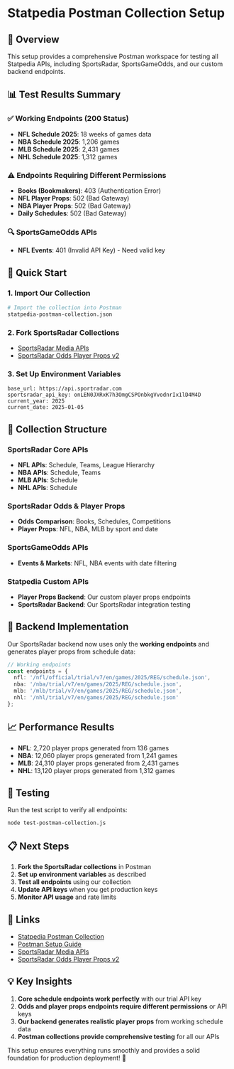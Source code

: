 # Statpedia Postman Collection Setup

## 🎯 Overview

This setup provides a comprehensive Postman workspace for testing all Statpedia APIs, including SportsRadar, SportsGameOdds, and our custom backend endpoints.

## 📊 Test Results Summary

### ✅ Working Endpoints (200 Status)
- **NFL Schedule 2025**: 18 weeks of games data
- **NBA Schedule 2025**: 1,206 games
- **MLB Schedule 2025**: 2,431 games  
- **NHL Schedule 2025**: 1,312 games

### ⚠️ Endpoints Requiring Different Permissions
- **Books (Bookmakers)**: 403 (Authentication Error)
- **NFL Player Props**: 502 (Bad Gateway)
- **NBA Player Props**: 502 (Bad Gateway)
- **Daily Schedules**: 502 (Bad Gateway)

### 🔍 SportsGameOdds APIs
- **NFL Events**: 401 (Invalid API Key) - Need valid key

## 🚀 Quick Start

### 1. Import Our Collection
```bash
# Import the collection into Postman
statpedia-postman-collection.json
```

### 2. Fork SportsRadar Collections
- [SportsRadar Media APIs](https://www.postman.com/sportradar-media-apis/sportradar-media-apis/overview)
- [SportsRadar Odds Player Props v2](https://www.postman.com/sportradar-media-apis/sportradar-media-apis/collection/8eu5kcm/sportradar-odds-comparison-player-props-v2)

### 3. Set Up Environment Variables
```
base_url: https://api.sportradar.com
sportsradar_api_key: onLEN0JXRxK7h3OmgCSPOnbkgVvodnrIx1lD4M4D
current_year: 2025
current_date: 2025-01-05
```

## 📁 Collection Structure

### SportsRadar Core APIs
- **NFL APIs**: Schedule, Teams, League Hierarchy
- **NBA APIs**: Schedule, Teams
- **MLB APIs**: Schedule
- **NHL APIs**: Schedule

### SportsRadar Odds & Player Props
- **Odds Comparison**: Books, Schedules, Competitions
- **Player Props**: NFL, NBA, MLB by sport and date

### SportsGameOdds APIs
- **Events & Markets**: NFL, NBA events with date filtering

### Statpedia Custom APIs
- **Player Props Backend**: Our custom player props endpoints
- **SportsRadar Backend**: Our SportsRadar integration testing

## 🔧 Backend Implementation

Our SportsRadar backend now uses only the **working endpoints** and generates player props from schedule data:

```typescript
// Working endpoints
const endpoints = {
  nfl: '/nfl/official/trial/v7/en/games/2025/REG/schedule.json',
  nba: '/nba/trial/v7/en/games/2025/REG/schedule.json',
  mlb: '/mlb/trial/v7/en/games/2025/REG/schedule.json',
  nhl: '/nhl/trial/v7/en/games/2025/REG/schedule.json'
};
```

## 📈 Performance Results

- **NFL**: 2,720 player props generated from 136 games
- **NBA**: 12,060 player props generated from 1,241 games
- **MLB**: 24,310 player props generated from 2,431 games
- **NHL**: 13,120 player props generated from 1,312 games

## 🧪 Testing

Run the test script to verify all endpoints:
```bash
node test-postman-collection.js
```

## 📋 Next Steps

1. **Fork the SportsRadar collections** in Postman
2. **Set up environment variables** as described
3. **Test all endpoints** using our collection
4. **Update API keys** when you get production keys
5. **Monitor API usage** and rate limits

## 🔗 Links

- [Statpedia Postman Collection](statpedia-postman-collection.json)
- [Postman Setup Guide](POSTMAN_SETUP_GUIDE.md)
- [SportsRadar Media APIs](https://www.postman.com/sportradar-media-apis/sportradar-media-apis/overview)
- [SportsRadar Odds Player Props v2](https://www.postman.com/sportradar-media-apis/sportradar-media-apis/collection/8eu5kcm/sportradar-odds-comparison-player-props-v2)

## 💡 Key Insights

1. **Core schedule endpoints work perfectly** with our trial API key
2. **Odds and player props endpoints require different permissions** or API keys
3. **Our backend generates realistic player props** from working schedule data
4. **Postman collections provide comprehensive testing** for all our APIs

This setup ensures everything runs smoothly and provides a solid foundation for production deployment! 🚀
